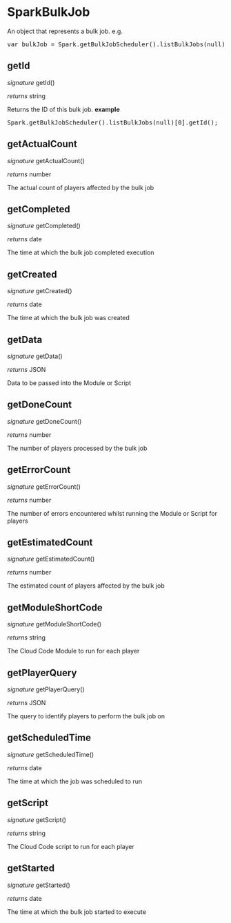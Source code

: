 # SparkBulkJob

An object that represents a bulk job.
e.g.
<pre rel="highlighter" code-brush="js" contenteditable="false">var bulkJob = Spark.getBulkJobScheduler().listBulkJobs(null)[0];</pre>


## getId

_signature_ getId()</p>
_returns_ string</p>

Returns the ID of this bulk job.
<b>example</b>
<pre rel="highlighter" code-brush="js" contenteditable="false">Spark.getBulkJobScheduler().listBulkJobs(null)[0].getId();</pre>

## getActualCount

_signature_ getActualCount()</p>
_returns_ number</p>

The actual count of players affected by the bulk job

## getCompleted

_signature_ getCompleted()</p>
_returns_ date</p>

The time at which the bulk job completed execution

## getCreated

_signature_ getCreated()</p>
_returns_ date</p>

The time at which the bulk job was created

## getData

_signature_ getData()</p>
_returns_ JSON</p>

Data to be passed into the Module or Script

## getDoneCount

_signature_ getDoneCount()</p>
_returns_ number</p>

The number of players processed by the bulk job

## getErrorCount

_signature_ getErrorCount()</p>
_returns_ number</p>

The number of errors encountered whilst running the Module or Script for players

## getEstimatedCount

_signature_ getEstimatedCount()</p>
_returns_ number</p>

The estimated count of players affected by the bulk job

## getModuleShortCode

_signature_ getModuleShortCode()</p>
_returns_ string</p>

The Cloud Code Module to run for each player

## getPlayerQuery

_signature_ getPlayerQuery()</p>
_returns_ JSON</p>

The query to identify players to perform the bulk job on

## getScheduledTime

_signature_ getScheduledTime()</p>
_returns_ date</p>

The time at which the job was scheduled to run

## getScript

_signature_ getScript()</p>
_returns_ string</p>

The Cloud Code script to run for each player

## getStarted

_signature_ getStarted()</p>
_returns_ date</p>

The time at which the bulk job started to execute
